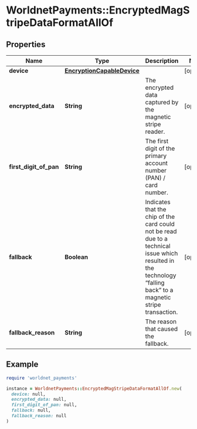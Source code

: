 # WorldnetPayments::EncryptedMagStripeDataFormatAllOf

## Properties

| Name | Type | Description | Notes |
| ---- | ---- | ----------- | ----- |
| **device** | [**EncryptionCapableDevice**](EncryptionCapableDevice.md) |  | [optional] |
| **encrypted_data** | **String** | The encrypted data captured by the magnetic stripe reader. | [optional] |
| **first_digit_of_pan** | **String** | The first digit of the primary account number (PAN) / card number. | [optional] |
| **fallback** | **Boolean** | Indicates that the chip of the card could not be read due to a technical issue which resulted in the technology “falling back” to a magnetic stripe transaction. | [optional] |
| **fallback_reason** | **String** | The reason that caused the fallback. | [optional] |

## Example

```ruby
require 'worldnet_payments'

instance = WorldnetPayments::EncryptedMagStripeDataFormatAllOf.new(
  device: null,
  encrypted_data: null,
  first_digit_of_pan: null,
  fallback: null,
  fallback_reason: null
)
```


